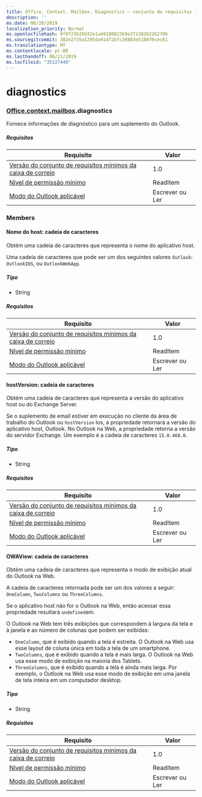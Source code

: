 ```yaml
---
title: Office. Context. Mailbox. Diagnostics – conjunto de requisitos 1,1
description: ''
ms.date: 06/20/2019
localization_priority: Normal
ms.openlocfilehash: 0f0f23b28d32e1a4910082269e27138262262706
ms.sourcegitcommit: 382e2735a1295da914f2bfc38883e518070cec61
ms.translationtype: MT
ms.contentlocale: pt-BR
ms.lasthandoff: 06/21/2019
ms.locfileid: "35127440"
---
```

# <a name="diagnostics"></a>diagnostics

### <a name="officeofficemdcontextofficecontextmdmailboxofficecontextmailboxmddiagnostics"></a>[Office](Office.md)[.context](Office.context.md)[.mailbox](Office.context.mailbox.md).diagnostics

Fornece informações de diagnóstico para um suplemento do Outlook.

##### <a name="requirements"></a>Requisitos

|Requisito| Valor|
|---|---|
|[Versão do conjunto de requisitos mínimos da caixa de correio](/office/dev/add-ins/reference/requirement-sets/outlook-api-requirement-sets)| 1.0|
|[Nível de permissão mínimo](/outlook/add-ins/understanding-outlook-add-in-permissions)| ReadItem|
|[Modo do Outlook aplicável](/outlook/add-ins/#extension-points)| Escrever ou Ler|

### <a name="members"></a>Members

#### <a name="hostname-string"></a>Nome do host: cadeia de caracteres

Obtém uma cadeia de caracteres que representa o nome do aplicativo host.

Uma cadeia de caracteres que pode ser um dos seguintes valores `Outlook`: `OutlookIOS`, ou `OutlookWebApp`.

##### <a name="type"></a>Tipo

*   String

##### <a name="requirements"></a>Requisitos

|Requisito| Valor|
|---|---|
|[Versão do conjunto de requisitos mínimos da caixa de correio](/office/dev/add-ins/reference/requirement-sets/outlook-api-requirement-sets)| 1.0|
|[Nível de permissão mínimo](/outlook/add-ins/understanding-outlook-add-in-permissions)| ReadItem|
|[Modo do Outlook aplicável](/outlook/add-ins/#extension-points)| Escrever ou Ler|

#### <a name="hostversion-string"></a>hostVersion: cadeia de caracteres

Obtém uma cadeia de caracteres que representa a versão do aplicativo host ou do Exchange Server.

Se o suplemento de email estiver em execução no cliente da área de trabalho do Outlook ou `hostVersion` Ios, a propriedade retornará a versão do aplicativo host, Outlook. No Outlook na Web, a propriedade retorna a versão do servidor Exchange. Um exemplo é a cadeia de caracteres `15.0.468.0`.

##### <a name="type"></a>Tipo

*   String

##### <a name="requirements"></a>Requisitos

|Requisito| Valor|
|---|---|
|[Versão do conjunto de requisitos mínimos da caixa de correio](/office/dev/add-ins/reference/requirement-sets/outlook-api-requirement-sets)| 1.0|
|[Nível de permissão mínimo](/outlook/add-ins/understanding-outlook-add-in-permissions)| ReadItem|
|[Modo do Outlook aplicável](/outlook/add-ins/#extension-points)| Escrever ou Ler|

#### <a name="owaview-string"></a>OWAView: cadeia de caracteres

Obtém uma cadeia de caracteres que representa o modo de exibição atual do Outlook na Web.

A cadeia de caracteres retornada pode ser um dos valores a seguir: `OneColumn`, `TwoColumns` ou `ThreeColumns`.

Se o aplicativo host não for o Outlook na Web, então acessar essa propriedade resultará `undefined`em.

O Outlook na Web tem três exibições que correspondem à largura da tela e à janela e ao número de colunas que podem ser exibidas:

*   `OneColumn`, que é exibido quando a tela é estreita. O Outlook na Web usa esse layout de coluna única em toda a tela de um smartphone.
*   `TwoColumns`, que é exibido quando a tela é mais larga. O Outlook na Web usa esse modo de exibição na maioria dos Tablets.
*   `ThreeColumns`, que é exibido quando a tela é ainda mais larga. Por exemplo, o Outlook na Web usa esse modo de exibição em uma janela de tela inteira em um computador desktop.

##### <a name="type"></a>Tipo

*   String

##### <a name="requirements"></a>Requisitos

|Requisito| Valor|
|---|---|
|[Versão do conjunto de requisitos mínimos da caixa de correio](/office/dev/add-ins/reference/requirement-sets/outlook-api-requirement-sets)| 1.0|
|[Nível de permissão mínimo](/outlook/add-ins/understanding-outlook-add-in-permissions)| ReadItem|
|[Modo do Outlook aplicável](/outlook/add-ins/#extension-points)| Escrever ou Ler|
